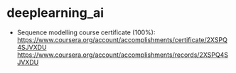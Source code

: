 # deeplearning_ai

* Sequence modelling course certificate (100%):  
https://www.coursera.org/account/accomplishments/certificate/2XSPQ4SJVXDU  
https://www.coursera.org/account/accomplishments/records/2XSPQ4SJVXDU
